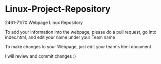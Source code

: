 # Linux-Project-Repository
2461-71/70 Webpage Linux Repository

To add your information into the webpage, please do a pull request, go into index.html, and edit your name under your Team name 

To make changes to your Webpage, just edit your team's html document

I will review and commit changes :)
